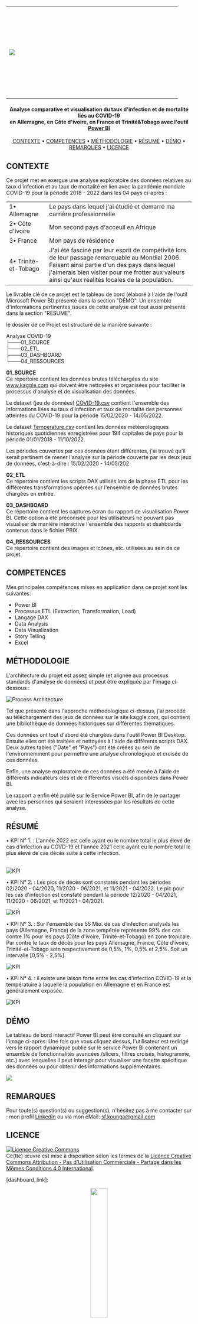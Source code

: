 <link href="https://fonts.cdnfonts.com/css/tw-cen-mt" rel="stylesheet">
                
<table align ="Center">
  <tr>
    <td width="450" height="250"  CELLSPACING="0" et BORDER="1"> 
      <img src= "04_RESSOURCES/Project_Logo.png">
    </td> 
  </tr>
</table>

<h4 align="center">Analyse comparative et visualisation du taux d'infection et de mortalité liés au COVID-19</br>
  en Allemagne, en Côte d'ivoire, en France et Trinité&Tobago avec l'outil <a href="https://en.wikipedia.org/wiki/Microsoft_Power_BI" target="_blank">Power BI</a></h4>


<p align="center">
  <a href="#CONTEXTE">CONTEXTE</a> •
  <a href="#COMPETENCES">COMPETENCES</a> •
  <a href="#MÉTHODOLOGIE">MÉTHODOLOGIE</a> •
  <a href="#RÉSUMÉ">RÉSUMÉ</a> •
  <a href="#DÉMO">DÉMO</a> •
  <a href="#REMARQUES">REMARQUES</a> •
  <a href="#LICENCE">LICENCE</a>
</p>

## CONTEXTE </br>
Ce projet met en exergue une analyse exploratoire des données relatives au taux d'infection et au taux de mortalité en lien avec la pandémie mondiale COVID-19 pour la période 2018 - 2022 dans les 04 pays ci-après  :


<table>
  <tr>
    <td>1• Allemagne</td>
    <td>Le pays dans lequel j'ai étudié et demarré ma carrière professionnelle</td>
  </tr>
  <tr>
    <td>2• Côte d'Ivoire</td>
    <td>Mon second pays d'acceuil en Afrique</td>
  </tr>
  <tr>
    <td>3• France</td> 
    <td>Mon pays de résidence</td>
  </tr>
  <tr>
    <td>4• Trinité-et-Tobago</td>
    <td>J'ai été fasciné par leur esprit de compétivité lors de leur passage remarquable au Mondial 2006. Faisant ainsi partie d'un des pays dans lequel j'aimerais bien visiter pour me frotter aux valeurs ainsi qu'aux réalités locales de la population.</td>
  </tr>
</table>


Le livrable clé de ce projet est le tableau de bord (élaboré à l'aide de l'outil Microsoft Power BI) présenté dans la section "DÉMO".
Un ensemble d'informations pertinentes issues de cette analyse est tout aussi présenté dans la section "RESUME".

le dossier de ce Projet est structuré de la manière suivante :

Analyse COVID-19 <br>
 ├───01_SOURCE<br>
 ├───02_ETL<br>
 ├───03_DASHBOARD<br>
 └───04_RESSOURCES<br>


**01_SOURCE**</br>
Ce répertoire contient les données brutes téléchargées du site www.kaggle.com qui doivent être nettoyées et organisées pour faciliter le processus d'analyse et de visualisation des données.

Le dataset (jeu de données) [COVID-19.csv][website_link1] contient l'ensemble des informations liées au taux d'infection et taux de mortalité des personnes atteintes du COVID-19 pour la période 15/02/2020 - 14/05/2022.

Le dataset [Temperature.csv][website_link2] contient les données météorologiques historiques quotidiennes enregistrées pour 194 capitales de pays pour la période 01/01/2018 - 11/10/2022. 

Les périodes couvertes par ces données étant différentes, j'ai trouvé qu'il serait pertinent de mener l'analyse sur la période couverte par les deux jeux de données, c'est-à-dire : 15/02/2020 - 14/05/202 


**02_ETL**</br>
Ce répertoire contient les scripts DAX utilisés lors de la phase ETL pour les différentes transformations opérées sur l'ensemble de données brutes chargées en entrée.


**03_DASHBOARD**</br>
Ce répertoire contient les captures écran du rapport de visualisation Power BI. Cette option a été préconisée pour les utilisateurs ne pouvant pas visualiser de manière interactive l'ensemble des rapports et dsahboards contenus dans le fichier PBIX.


**04_RESSOURCES**</br>
Ce répertoire contient des images et icônes, etc. utilisées au sein de ce projet.



## COMPETENCES</br>
Mes principales compétences mises en application dans ce projet sont les suivantes:
- Power BI
- Processus ETL (Extraction, Transformation, Load)
- Langage DAX
- Data Analysis
- Data Visualization
- Story Telling 
- Excel


## MÉTHODOLOGIE</br>
L'architecture du projet est assez simple (et alignée aux processus standards d'analyse de données) et peut être expliquée par l'image ci-dessous :

![Process Architecture][process_workflow]

Tel que présenté dans l'approche méthodologique ci-dessus, j'ai procédé au téléchargement des jeux de données sur le site kaggle.com, qui contient une bibliothèque de données historiques sur différentes thématiques.

Ces données ont tout d'abord été chargées dans l'outil Power BI Desktop. Ensuite elles ont été traitées et nettoyées à l'aide de différents scripts DAX. Deux autres tables ("Date" et "Pays") ont été créées au sein de l'environnemment pour permettre une analyse chronologique et croisée de ces données.

Enfin, une analyse exploratoire de ces données a été menée à l'aide de différents indicateurs clés et de différentes visuels disponibles dans Power BI.

Le rapport a enfin été publié sur le Service Power BI, afin de le partager avec les personnes qui seraient interessées par les résultats de cette analyse.



## RÉSUMÉ</br>
• KPI N° 1. : L'année 2022 est celle ayant eu le nombre total le plus élevé de cas d'infection au COVD-19 et l'année 2021 celle ayant eu le nombre total le plus élevé de cas décès suite à cette infection.</br> </br>

![KPI][KPI_01]</br> 

• KPI N° 2. : Les pics de décès sont constatés pendant les périodes 02/2020 - 04/2020, 11/2020 - 06/2021, et 11/2021 - 04/2022. Le pic pour les cas d'infection est constaté pendant la période 12/2020 - 04/2021, 11/2020 - 06/2021, et 11/2021 - 04/2021.</br>

![KPI][KPI_02]</br> 

• KPI N° 3. : Sur l'ensemble des 55 Mio. de cas d'infection analysés les pays (Allemagne, France) de la zone tempérée représente 99% des cas contre 1% pour les pays (Côte d'ivoire, Trinité-et-Tobago) en zone tropicale. Par contre le taux de décès pour les pays Allemagne, France, Côte d'ivoire, Trinité-et-Tobago sotn respectivement de 0,5%, 1%, 0,5% et 2,5%. Soit un intervalle [0,5% - 2,5%]. </br>

![KPI][KPI_03]</br> 

• KPI N° 4. : il existe une laison forte entre les cas d'infection COVID-19 et la températuire à laquelle la population en Allemagne et en France est généralement exposée. </br>

![KPI][KPI_04]</br>



## DÉMO</br>
Le tableau de bord interactif Power BI peut être consulté en cliquant sur l'image ci-après:
Une fois que vous cliquez dessus, l'utilisateur est redirigé vers le rapport dynamique publié sur le service Power BI contenant un ensemble de fonctionnalités avancées (slicers, filtres croisés, histogramme, etc.) avec lesquelles il peut interagir pour visualiser une facette spécifique des données ou pour obtenir des informations supplémentaires.

<a href="https://app.powerbi.com/groups/afba251d-b85a-4e6e-90d6-a85e6904a433/reports/50e63a62-5204-467d-8e1e-ab5baf7adf21?ctid=ac503ea8-a132-4217-b56f-df662335adde&pbi_source=linkShare" target="_blank" rel="noopener noreferrer">
<img src ="03_DASHBOARD/PAGE_01_INDEX.png">
</img>
</a>


## REMARQUES</br>
Pour toute(s) question(s) ou suggestion(s), n'hésitez pas à me contacter sur :
mon profil [LinkedIn][linkedin] ou via mon eMail: sf.kounga@gmail.com



## LICENCE

<a rel="license" href="http://creativecommons.org/licenses/by-nc-sa/4.0/"><img alt="Licence Creative Commons" style="border-width:0" src="https://i.creativecommons.org/l/by-nc-sa/4.0/88x31.png" /></a><br />Ce(tte) œuvre est mise à disposition selon les termes de la <a rel="license" href="http://creativecommons.org/licenses/by-nc-sa/4.0/">Licence Creative Commons Attribution - Pas d’Utilisation Commerciale - Partage dans les Mêmes Conditions 4.0 International</a>.


<!-- Image Links -->

[project_logo]: 04_RESSOURCES/Project_Logo.png
[process_workflow]: 04_RESSOURCES/Approche_Méthodo_2.png
[dashboard_image]: 04_RESSOURCES/dashboard_image.png
[Index]: 03_DASHBOARD/PAGE_01_INDEX.png
[KPI_01]: 03_DASHBOARD/PAGE_02_KPI_01.png 
[KPI_02]: 03_DASHBOARD/PAGE_03_KPI_02.png 
[KPI_03]: 03_DASHBOARD/PAGE_04_KPI_03.png 
[KPI_04]: 03_DASHBOARD/PAGE_05_KPI_04.png 
<!-- External Links -->

[website_link1]: https://www.kaggle.com/datasets/josephassaker/covid19-global-dataset?select=worldometer_coronavirus_daily_data.csv
[website_link2]: https://www.kaggle.com/datasets/balabaskar/historical-weather-data-of-all-country-capitals?select=daily_weather_data.csv


<!-- Profile Links -->

[linkedin]: https://www.linkedin.com/in/serge-kounga-a26365161
[dashboard_link]: 

<p align='center'>
<img src='04_RESSOURCES/The_VictoryLap.png' width=30% height=30% >
</p>

